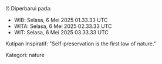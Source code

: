 ⏰ Diperbarui pada:
- WIB: Selasa, 6 Mei 2025 01.33.33 UTC
- WITA: Selasa, 6 Mei 2025 02.33.33 UTC
- WIT: Selasa, 6 Mei 2025 03.33.33 UTC

Kutipan Inspiratif:
"Self-preservation is the first law of nature."


Kategori: nature

